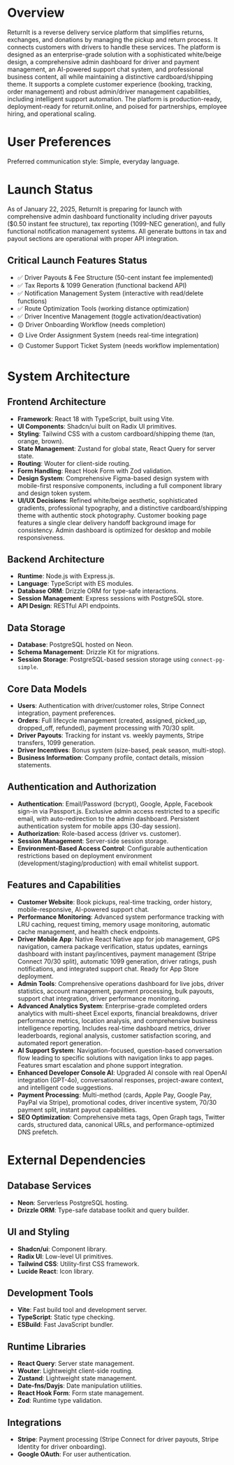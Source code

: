 # Overview

ReturnIt is a reverse delivery service platform that simplifies returns, exchanges, and donations by managing the pickup and return process. It connects customers with drivers to handle these services. The platform is designed as an enterprise-grade solution with a sophisticated white/beige design, a comprehensive admin dashboard for driver and payment management, an AI-powered support chat system, and professional business content, all while maintaining a distinctive cardboard/shipping theme. It supports a complete customer experience (booking, tracking, order management) and robust admin/driver management capabilities, including intelligent support automation. The platform is production-ready, deployment-ready for returnit.online, and poised for partnerships, employee hiring, and operational scaling.

# User Preferences

Preferred communication style: Simple, everyday language.

# Launch Status

As of January 22, 2025, ReturnIt is preparing for launch with comprehensive admin dashboard functionality including driver payouts ($0.50 instant fee structure), tax reporting (1099-NEC generation), and fully functional notification management systems. All generate buttons in tax and payout sections are operational with proper API integration.

## Critical Launch Features Status
- ✅ Driver Payouts & Fee Structure (50-cent instant fee implemented)
- ✅ Tax Reports & 1099 Generation (functional backend API)
- ✅ Notification Management System (interactive with read/delete functions)
- ✅ Route Optimization Tools (working distance optimization)
- ✅ Driver Incentive Management (toggle activation/deactivation)
- 🟡 Driver Onboarding Workflow (needs completion)
- 🟡 Live Order Assignment System (needs real-time integration)
- 🟡 Customer Support Ticket System (needs workflow implementation)

# System Architecture

## Frontend Architecture
- **Framework**: React 18 with TypeScript, built using Vite.
- **UI Components**: Shadcn/ui built on Radix UI primitives.
- **Styling**: Tailwind CSS with a custom cardboard/shipping theme (tan, orange, brown).
- **State Management**: Zustand for global state, React Query for server state.
- **Routing**: Wouter for client-side routing.
- **Form Handling**: React Hook Form with Zod validation.
- **Design System**: Comprehensive Figma-based design system with mobile-first responsive components, including a full component library and design token system.
- **UI/UX Decisions**: Refined white/beige aesthetic, sophisticated gradients, professional typography, and a distinctive cardboard/shipping theme with authentic stock photography. Customer booking page features a single clear delivery handoff background image for consistency. Admin dashboard is optimized for desktop and mobile responsiveness.

## Backend Architecture
- **Runtime**: Node.js with Express.js.
- **Language**: TypeScript with ES modules.
- **Database ORM**: Drizzle ORM for type-safe interactions.
- **Session Management**: Express sessions with PostgreSQL store.
- **API Design**: RESTful API endpoints.

## Data Storage
- **Database**: PostgreSQL hosted on Neon.
- **Schema Management**: Drizzle Kit for migrations.
- **Session Storage**: PostgreSQL-based session storage using `connect-pg-simple`.

## Core Data Models
- **Users**: Authentication with driver/customer roles, Stripe Connect integration, payment preferences.
- **Orders**: Full lifecycle management (created, assigned, picked_up, dropped_off, refunded), payment processing with 70/30 split.
- **Driver Payouts**: Tracking for instant vs. weekly payments, Stripe transfers, 1099 generation.
- **Driver Incentives**: Bonus system (size-based, peak season, multi-stop).
- **Business Information**: Company profile, contact details, mission statements.

## Authentication and Authorization
- **Authentication**: Email/Password (bcrypt), Google, Apple, Facebook sign-in via Passport.js. Exclusive admin access restricted to a specific email, with auto-redirection to the admin dashboard. Persistent authentication system for mobile apps (30-day session).
- **Authorization**: Role-based access (driver vs. customer).
- **Session Management**: Server-side session storage.
- **Environment-Based Access Control**: Configurable authentication restrictions based on deployment environment (development/staging/production) with email whitelist support.

## Features and Capabilities
- **Customer Website**: Book pickups, real-time tracking, order history, mobile-responsive, AI-powered support chat.
- **Performance Monitoring**: Advanced system performance tracking with LRU caching, request timing, memory usage monitoring, automatic cache management, and health check endpoints.
- **Driver Mobile App**: Native React Native app for job management, GPS navigation, camera package verification, status updates, earnings dashboard with instant pay/incentives, payment management (Stripe Connect 70/30 split), automatic 1099 generation, driver ratings, push notifications, and integrated support chat. Ready for App Store deployment.
- **Admin Tools**: Comprehensive operations dashboard for live jobs, driver statistics, account management, payment processing, bulk payouts, support chat integration, driver performance monitoring.
- **Advanced Analytics System**: Enterprise-grade completed orders analytics with multi-sheet Excel exports, financial breakdowns, driver performance metrics, location analysis, and comprehensive business intelligence reporting. Includes real-time dashboard metrics, driver leaderboards, regional analysis, customer satisfaction scoring, and automated report generation.
- **AI Support System**: Navigation-focused, question-based conversation flow leading to specific solutions with navigation links to app pages. Features smart escalation and phone support integration.
- **Enhanced Developer Console AI**: Upgraded AI console with real OpenAI integration (GPT-4o), conversational responses, project-aware context, and intelligent code suggestions.
- **Payment Processing**: Multi-method (cards, Apple Pay, Google Pay, PayPal via Stripe), promotional codes, driver incentive system, 70/30 payment split, instant payout capabilities.
- **SEO Optimization**: Comprehensive meta tags, Open Graph tags, Twitter cards, structured data, canonical URLs, and performance-optimized DNS prefetch.

# External Dependencies

## Database Services
- **Neon**: Serverless PostgreSQL hosting.
- **Drizzle ORM**: Type-safe database toolkit and query builder.

## UI and Styling
- **Shadcn/ui**: Component library.
- **Radix UI**: Low-level UI primitives.
- **Tailwind CSS**: Utility-first CSS framework.
- **Lucide React**: Icon library.

## Development Tools
- **Vite**: Fast build tool and development server.
- **TypeScript**: Static type checking.
- **ESBuild**: Fast JavaScript bundler.

## Runtime Libraries
- **React Query**: Server state management.
- **Wouter**: Lightweight client-side routing.
- **Zustand**: Lightweight state management.
- **Date-fns/Dayjs**: Date manipulation utilities.
- **React Hook Form**: Form state management.
- **Zod**: Runtime type validation.

## Integrations
- **Stripe**: Payment processing (Stripe Connect for driver payouts, Stripe Identity for driver onboarding).
- **Google OAuth**: For user authentication.